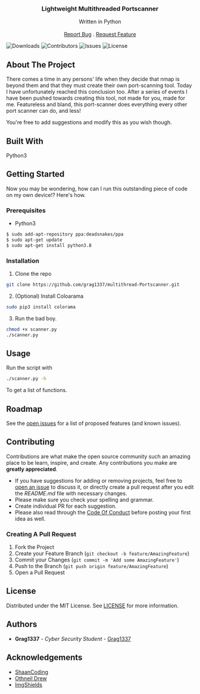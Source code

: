 <br/>
<p align="center">
  <h3 align="center">Lightweight Multithreaded Portscanner</h3>

  <p align="center">
    Written in Python
    <br/>
    <br/>
    <a href="https://github.com/Grag1337/Multithread-Portscanner/issues">Report Bug</a>
    .
    <a href="https://github.com/Grag1337/Multithread-Portscanner/issues">Request Feature</a>
  </p>
</p>

![Downloads](https://img.shields.io/github/downloads/Grag1337/Multithread-Portscanner/total) ![Contributors](https://img.shields.io/github/contributors/Grag1337/Multithread-Portscanner?color=dark-green) ![Issues](https://img.shields.io/github/issues/Grag1337/Multithread-Portscanner) ![License](https://img.shields.io/github/license/Grag1337/Multithread-Portscanner) 

## About The Project

There comes a time in any persons' life when they decide that nmap is beyond them and that they must create their own port-scanning tool. Today I have unfortunately reached this conclusion too. After a series of events I have been pushed towards creating this tool, not made for you, made for me. Featureless and bland, this port-scanner does everything every other port scanner can do, and less!

You're free to add suggestions and modify this as you wish though.

## Built With

Python3

## Getting Started

Now you may be wondering, how can I run this outstanding piece of code on my own device!?
Here's how.

### Prerequisites

* Python3

```sh
$ sudo add-apt-repository ppa:deadsnakes/ppa
$ sudo apt-get update
$ sudo apt-get install python3.8
```

### Installation

1. Clone the repo

```sh
git clone https://github.com/grag1337/multithread-Portscanner.git
```

2. (Optional) Install Coloarama

```sh
sudo pip3 install colorama
```

3. Run the bad boy.

```sh
chmod +x scanner.py
./scanner.py
```

## Usage

Run the script with
```sh
./scanner.py -h 
```
To get a list of functions.

## Roadmap

See the [open issues](https://github.com/Grag1337/Multithread-Portscanner/issues) for a list of proposed features (and known issues).

## Contributing

Contributions are what make the open source community such an amazing place to be learn, inspire, and create. Any contributions you make are **greatly appreciated**.
* If you have suggestions for adding or removing projects, feel free to [open an issue](https://github.com/Grag1337/Multithread-Portscanner/issues/new) to discuss it, or directly create a pull request after you edit the *README.md* file with necessary changes.
* Please make sure you check your spelling and grammar.
* Create individual PR for each suggestion.
* Please also read through the [Code Of Conduct](https://github.com/Grag1337/Multithread-Portscanner/blob/main/CODE_OF_CONDUCT.md) before posting your first idea as well.

### Creating A Pull Request

1. Fork the Project
2. Create your Feature Branch (`git checkout -b feature/AmazingFeature`)
3. Commit your Changes (`git commit -m 'Add some AmazingFeature'`)
4. Push to the Branch (`git push origin feature/AmazingFeature`)
5. Open a Pull Request

## License

Distributed under the MIT License. See [LICENSE](https://github.com/Grag1337/Multithread-Portscanner/blob/main/LICENSE.md) for more information.

## Authors

* **Grag1337** - *Cyber Security Student* - [Grag1337](https://github.com/grag1337/) 

## Acknowledgements

* [ShaanCoding](https://github.com/ShaanCoding/)
* [Othneil Drew](https://github.com/othneildrew/Best-README-Template)
* [ImgShields](https://shields.io/)

